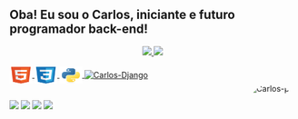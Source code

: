 ## Oba! Eu sou o Carlos, iniciante e futuro programador back-end!

<div align="center">
  <a href="https://github.com/carloshenriquecs20">
   <img height="140em" src="https://github-readme-stats.vercel.app/api?username=carloshenriquecs20&show_icons=true&theme=dracula&include_all_commits=true&count_private=true"/>
  <img height="140em" src="https://github-readme-stats.vercel.app/api/top-langs/?username=carloshenriquecs20&layout=compact&langs_count=7&theme=dracula"/>
</div>
<div style="display: inline_block"><br>
  <img align="center" alt="Carlos-HTML" height="30" width="40" src="https://raw.githubusercontent.com/devicons/devicon/master/icons/html5/html5-original.svg">
  <img align="center" alt="Carlos-CSS" height="30" width="40" src="https://raw.githubusercontent.com/devicons/devicon/master/icons/css3/css3-original.svg">
  <img align="center" alt="Carlos-Python" height="30" width="40" src="https://raw.githubusercontent.com/devicons/devicon/master/icons/python/python-original.svg">
  <img align="center" alt="Carlos-Django" height="30" width="40" src="https://cdn.jsdelivr.net/gh/devicons/devicon/icons/django/django-plain.svg">
</div>
  <img align="right" alt="Carlos-pic" height="150" style="border-radius:50px;" src="https://cdn.discordapp.com/attachments/1025175737147330563/1025178784481153044/unknown.png">
  
  ## 
 
<div> 
  <a href="https://www.youtube.com/channel/UCiMoEqBfrfgFvKIaDZAeokA" target="_blank"><img src="https://img.shields.io/badge/YouTube-FF0000?style=for-the-badge&logo=youtube&logoColor=white" target="_blank"></a>
 <a href="https://discord.gg/Pv3cyvZT" target="_blank"><img src="https://img.shields.io/badge/Discord-7289DA?style=for-the-badge&logo=discord&logoColor=white" target="_blank"></a> 
  <a href = "mailto:carloshenrique20117@gmail.com"><img src="https://img.shields.io/badge/-Gmail-%23333?style=for-the-badge&logo=gmail&logoColor=white" target="_blank"></a>
  <a href="https://www.linkedin.com/in/carlos-henrique-c-s-019395236/" target="_blank"><img src="https://img.shields.io/badge/-LinkedIn-%230077B5?style=for-the-badge&logo=linkedin&logoColor=white" target="_blank"></a> 
 

 
</div>
